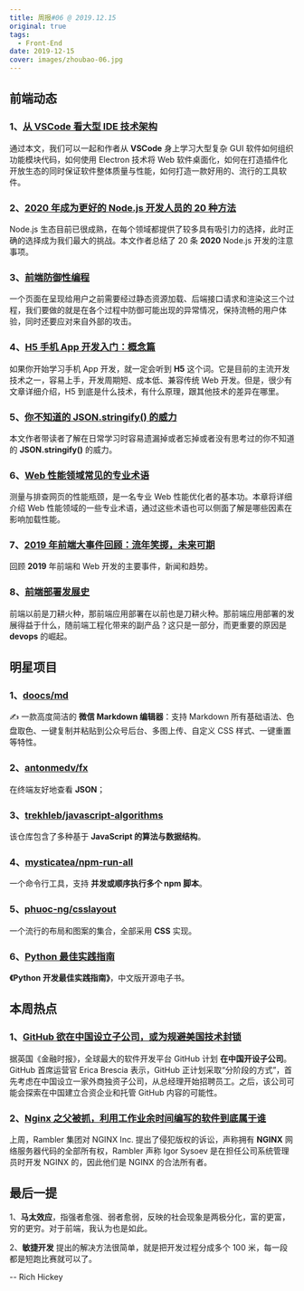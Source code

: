 ```yaml
---
title: 周报#06 @ 2019.12.15
original: true
tags:
  - Front-End
date: 2019-12-15
cover: images/zhoubao-06.jpg
---
```


## 前端动态

### 1、[从 VSCode 看大型 IDE 技术架构](https://zhuanlan.zhihu.com/p/96041706)

通过本文，我们可以一起和作者从 **VSCode** 身上学习大型复杂 GUI 软件如何组织功能模块代码，如何使用 Electron 技术将 Web 软件桌面化，如何在打造插件化开放生态的同时保证软件整体质量与性能，如何打造一款好用的、流行的工具软件。

### 2、[2020 年成为更好的 Node.js 开发人员的 20 种方法](https://medium.com/@me_37286/20-ways-to-become-a-better-node-js-developer-in-2020-d6bd73fcf424)

Node.js 生态目前已很成熟，在每个领域都提供了较多具有吸引力的选择，此时正确的选择成为我们最大的挑战。本文作者总结了 20 条 **2020** Node.js 开发的注意事项。

### 3、[前端防御性编程](https://juejin.im/post/5de91d0f51882512400acafd)

一个页面在呈现给用户之前需要经过静态资源加载、后端接口请求和渲染这三个过程，我们要做的就是在各个过程中防御可能出现的异常情况，保持流畅的用户体验，同时还要应对来自外部的攻击。

### 4、[H5 手机 App 开发入门：概念篇](http://www.ruanyifeng.com/blog/2019/12/hybrid-app-concepts.html)

如果你开始学习手机 App 开发，就一定会听到 **H5** 这个词。它是目前的主流开发技术之一，容易上手，开发周期短、成本低、兼容传统 Web 开发。但是，很少有文章详细介绍，H5 到底是什么技术，有什么原理，跟其他技术的差异在哪里。

### 5、[你不知道的 JSON.stringify() 的威力](https://github.com/NieZhuZhu/Blog/issues/1)

本文作者带读者了解在日常学习时容易遗漏掉或者忘掉或者没有思考过的你不知道的 **JSON.stringify()** 的威力。

### 6、[Web 性能领域常见的专业术语](https://github.com/berwin/Blog/issues/46)

测量与排查网页的性能瓶颈，是一名专业 Web 性能优化者的基本功。本章将详细介绍 Web 性能领域的一些专业术语，通过这些术语也可以侧面了解是哪些因素在影响加载性能。

### 7、[2019 年前端大事件回顾：流年笑掷，未来可期](https://juejin.im/post/5def782ce51d4558181d27ce)

回顾 **2019** 年前端和 Web 开发的主要事件，新闻和趋势。

### 8、[前端部署发展史](https://juejin.im/post/5dc4ae67f265da4cfa7bbb9a)

前端以前是刀耕火种，那前端应用部署在以前也是刀耕火种。那前端应用部署的发展得益于什么，随前端工程化带来的副产品？这只是一部分，而更重要的原因是 **devops** 的崛起。

## 明星项目

### 1、[doocs/md](https://github.com/doocs/md)

✍ 一款高度简洁的 **微信 Markdown 编辑器**：支持 Markdown 所有基础语法、色盘取色、一键复制并粘贴到公众号后台、多图上传、自定义 CSS 样式、一键重置等特性。

### 2、[antonmedv/fx](https://github.com/antonmedv/fx)

在终端友好地查看 **JSON**；

### 3、[trekhleb/javascript-algorithms](https://github.com/trekhleb/javascript-algorithms)

该仓库包含了多种基于 **JavaScript 的算法与数据结构**。

### 4、[mysticatea/npm-run-all](https://github.com/mysticatea/npm-run-all)

一个命令行工具，支持 **并发或顺序执行多个 npm 脚本**。

### 5、[phuoc-ng/csslayout](https://csslayout.io/)

一个流行的布局和图案的集合，全部采用 **CSS** 实现。

### 6、[Python 最佳实践指南](https://pythonguidecn.readthedocs.io/zh/latest/)

**《Python 开发最佳实践指南》**，中文版开源电子书。

## 本周热点

### 1、[GitHub 欲在中国设立子公司，或为规避美国技术封锁](https://www.infoq.cn/article/2CitSlQZ4kXPNlJ734Fw)

据英国《金融时报》，全球最大的软件开发平台 GitHub 计划 **在中国开设子公司**。GitHub 首席运营官 Erica Brescia 表示，GitHub 正计划采取“分阶段的方式”，首先考虑在中国设立一家外商独资子公司，从总经理开始招聘员工。之后，该公司可能会探索在中国建立合资企业和托管 GitHub 内容的可能性。

### 2、[Nginx 之父被抓，利用工作业余时间编写的软件到底属于谁](https://mp.weixin.qq.com/s?__biz=MjM5OTA1MDUyMA==&mid=2655447937&idx=1&sn=b01f1dbd959bd23a159ac453a441cdb6&chksm=bd7327f68a04aee092aebbd5d23e7f06bb5af353982e1cdecee7b857ffaac65422b4f06e6d1e&scene=21)

上周，Rambler 集团对 NGINX Inc. 提出了侵犯版权的诉讼，声称拥有 **NGINX** 网络服务器代码的全部所有权，Rambler 声称 Igor Sysoev 是在担任公司系统管理员时开发 NGINX 的，因此他们是 NGINX 的合法所有者。

## 最后一提

1、**马太效应**，指强者愈强、弱者愈弱，反映的社会现象是两极分化，富的更富，穷的更穷。对于前端，我认为也是如此。

2、**敏捷开发** 提出的解决方法很简单，就是把开发过程分成多个 100 米，每一段都是短跑比赛就可以了。

-- Rich Hickey

